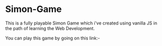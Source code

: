 ﻿# Simon-Game

This is a fully playable Simon Game which i've created using vanilla JS in the path of learning the Web Development.

You can play this game by going on this link:- 
